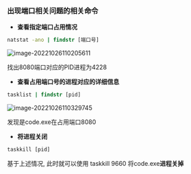 ### 出现端口相关问题的相关命令

- **查看指定端口占用情况**

````cmd
natstat -ano | findstr [端口号]
````

![image-20221026110205611](http://evinci.oss-cn-hangzhou.aliyuncs.com/evinci/image-20221026110205611.png)

找出8080端口对应的PID进程为4228

- **查看占用端口号的进程对应的详细信息**

```cmd
tasklist | findstr [pid]
```

![image-20221026110329745](http://evinci.oss-cn-hangzhou.aliyuncs.com/evinci/image-20221026110329745.png)

发现是code.exe在占用端口8080

- **将进程关闭**

```cmd
taskkill [pid]
```

基于上述情况, 此时就可以使用 taskkill 9660 将code.exe**进程关掉**

